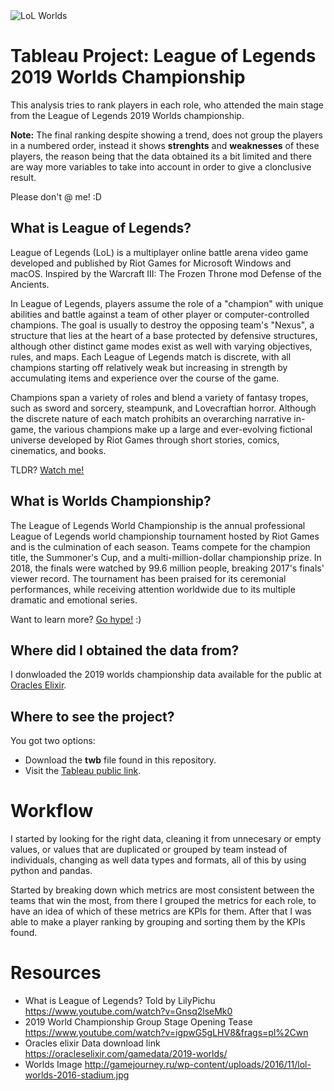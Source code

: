 <img src="http://gamejourney.ru/wp-content/uploads/2016/11/lol-worlds-2016-stadium.jpg" alt="LoL Worlds">

# Tableau Project: League of Legends 2019 Worlds Championship

This analysis tries to rank players in each role, who attended the main stage from the League of Legends 2019 Worlds championship.

**Note:** The final ranking despite showing a trend, does not group the players in a numbered order, instead it shows **strenghts** and **weaknesses** of these players, the reason being that the data obtained its a bit limited and there are way more variables to take into account in order to give a clonclusive result.

Please don't @ me! :D

## What is League of Legends?

League of Legends (LoL) is a multiplayer online battle arena video game developed and published by Riot Games for Microsoft Windows and macOS. Inspired by the Warcraft III: The Frozen Throne mod Defense of the Ancients.

In League of Legends, players assume the role of a "champion" with unique abilities and battle against a team of other player or computer-controlled champions. The goal is usually to destroy the opposing team's "Nexus", a structure that lies at the heart of a base protected by defensive structures, although other distinct game modes exist as well with varying objectives, rules, and maps. Each League of Legends match is discrete, with all champions starting off relatively weak but increasing in strength by accumulating items and experience over the course of the game.

Champions span a variety of roles and blend a variety of fantasy tropes, such as sword and sorcery, steampunk, and Lovecraftian horror. Although the discrete nature of each match prohibits an overarching narrative in-game, the various champions make up a large and ever-evolving fictional universe developed by Riot Games through short stories, comics, cinematics, and books.

TLDR? [Watch me!](https://www.youtube.com/watch?v=Gnsq2lseMk0)

## What is Worlds Championship?

The League of Legends World Championship is the annual professional League of Legends world championship tournament hosted by Riot Games and is the culmination of each season. Teams compete for the champion title, the Summoner's Cup, and a multi-million-dollar championship prize. In 2018, the finals were watched by 99.6 million people, breaking 2017's finals' viewer record. The tournament has been praised for its ceremonial performances, while receiving attention worldwide due to its multiple dramatic and emotional series.

Want to learn more? [Go hype!](https://www.youtube.com/watch?v=igpwG5gLHV8&frags=pl%2Cwn) :)

## Where did I obtained the data from?

I donwloaded the 2019 worlds championship data available for the public at [Oracles Elixir](https://oracleselixir.com/).

## Where to see the project?

You got two options:

- Download the **twb** file found in this repository.
- Visit the [Tableau public link](https://public.tableau.com/profile/edgar.pena#!/vizhome/TableauBI_15934584903420/---------).

# Workflow

I started by looking for the right data, cleaning it from unnecesary or empty values, or values that are duplicated or grouped by team instead of individuals, changing as well data types and formats, all of this by using python and pandas.

Started by breaking down which metrics are most consistent between the teams that win the most, from there I grouped the metrics for each role, to have an idea of which of these metrics are KPIs for them. After that I was able to make a player ranking by grouping and sorting them by the KPIs found.

# Resources

- What is League of Legends? Told by LilyPichu
  https://www.youtube.com/watch?v=Gnsq2lseMk0
- 2019 World Championship Group Stage Opening Tease
  https://www.youtube.com/watch?v=igpwG5gLHV8&frags=pl%2Cwn
- Oracles elixir Data download link
  https://oracleselixir.com/gamedata/2019-worlds/
- Worlds Image
  http://gamejourney.ru/wp-content/uploads/2016/11/lol-worlds-2016-stadium.jpg
